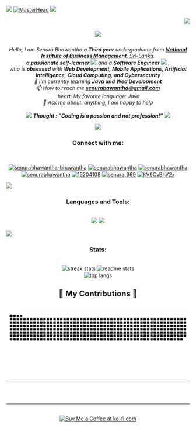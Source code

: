 <a href="https://www.youtube.com/watch?v=dQw4w9WgXcQ"><img src="https://user-images.githubusercontent.com/73097560/115834477-dbab4500-a447-11eb-908a-139a6edaec5c.gif"></a>
[![MasterHead](https://user-images.githubusercontent.com/22107794/139580686-887df369-edb8-4bc8-b607-4fbf6d7e4866.gif)](https://rishavchanda.io)
<a href="https://www.youtube.com/watch?v=dQw4w9WgXcQ"><img src="https://user-images.githubusercontent.com/73097560/115834477-dbab4500-a447-11eb-908a-139a6edaec5c.gif"></a>

<img align="right" src="https://visitor-badge.laobi.icu/badge?page_id=senurabhawantha.senurabhawantha" />

<h1 align="center">
    <img src="https://readme-typing-svg.herokuapp.com/?font=Righteous&size=35&center=true&vCenter=true&width=500&height=70&duration=4000&lines=Hi+There!+👋;+I'm+Senura+Bhawantha!;" />
</h1>

 <p align="center">
  <em>
    Hello, I am Senura Bhawantha a <b>Third year</b> undergraduate from <a href="https://www.nibm.lk/"> <b>National Institute of Business Management</b>, Sri-Lanka</a>. <br>
    <b>a passionate self-learner</b> <img src="https://github.com/TheDudeThatCode/TheDudeThatCode/blob/master/Assets/Developer.gif" width="30px"> and a <b>Software Engineer</b>&nbsp;<img src="https://github.com/TheDudeThatCode/TheDudeThatCode/blob/master/Assets/Designer.gif" width="36px">&nbsp,<br>who is <b>obsessed</b>
    with <b>Web Development, Mobile Applications, Artificial Intelligence, Cloud Computing, and Cybersecurity</b><br>
      🌱 I’m currently learning <b>Java and Wed Development</b><br>
      📫 How to reach me <a href="mailto:senurabawantha@gmail.com"><b>senurabawantha@gmail.com</b></a><br>
      :heart: My favorite language: Java <br>
      💬 Ask me about: anything, I am happy to help <br>
      <br>
  </em> 
  <img src="https://media.giphy.com/media/gH3LO09IOiZIqePwv9/giphy.gif" width="50" /> <b><i align="center">Thought : "Coding is a passion and not profession!”</i></b> <img src="https://media.giphy.com/media/qjqUcgIyRjsl2/giphy.gif" width="50" />
     <p align="center">
     <a href="https://www.youtube.com/watch?v=dQw4w9WgXcQ"><img src="https://user-images.githubusercontent.com/73097560/115834477-dbab4500-a447-11eb-908a-139a6edaec5c.gif"></a>
</p>
 <h3 align="center">Connect with me:</h3>
 <br>
<p align="center">
<a href="https://linkedin.com/in/senura-bhawantha/" target="blank"><img align="center" src="https://raw.githubusercontent.com/rahuldkjain/github-profile-readme-generator/master/src/images/icons/Social/linked-in-alt.svg" alt="senurabhawantha-bhawantha" height="30" width="40" /></a>
<a href="https://fb.com/senura.bawantha" target="blank"><img align="center" src="https://raw.githubusercontent.com/rahuldkjain/github-profile-readme-generator/master/src/images/icons/Social/facebook.svg" alt="senurabhawantha" height="30" width="40" /></a>
<a href="https://www.instagram.com/senurabhawantha/" target="blank"><img align="center" src="https://raw.githubusercontent.com/rahuldkjain/github-profile-readme-generator/master/src/images/icons/Social/instagram.svg" alt="senurabhawantha" height="30" width="40" /></a>
<a href="https://x.com/senurabhawantha" target="blank"><img align="center" src="https://raw.githubusercontent.com/rahuldkjain/github-profile-readme-generator/master/src/images/icons/Social/twitter.svg" alt="senurabhawantha" height="30" width="40" /></a>
<a href="https://stackoverflow.com/users/15204108" target="blank"><img align="center" src="https://raw.githubusercontent.com/rahuldkjain/github-profile-readme-generator/master/src/images/icons/Social/stack-overflow.svg" alt="15204108" height="30" width="40" /></a>
<a href="https://www.hackerrank.com/senura_369" target="blank"><img align="center" src="https://raw.githubusercontent.com/rahuldkjain/github-profile-readme-generator/master/src/images/icons/Social/hackerrank.svg" alt="senura_369" height="30" width="40" /></a>
<a href="https://discord.gg/kV9CxBhV2x" target="blank"><img align="center" src="https://raw.githubusercontent.com/rahuldkjain/github-profile-readme-generator/master/src/images/icons/Social/discord.svg" alt="kV9CxBhV2x" height="30" width="40" /></a>
</p>
 <a href="https://www.youtube.com/watch?v=dQw4w9WgXcQ"><img src="https://user-images.githubusercontent.com/73097560/115834477-dbab4500-a447-11eb-908a-139a6edaec5c.gif"></a>
 
<h3 align="center">Languages and Tools:</h3>
<br/>
<div align="center">
    <img src="https://skillicons.dev/icons?i=c,python,java,javascript,linux,html,css,php" />
    <img src="https://skillicons.dev/icons?i=vscode,github,figma,androidstudio,idea,pycharm,mysql,git,github,dotnet,illustrator,photoshop" /><br>
</div>
<br>
 <a href="https://www.youtube.com/watch?v=dQw4w9WgXcQ"><img src="https://user-images.githubusercontent.com/73097560/115834477-dbab4500-a447-11eb-908a-139a6edaec5c.gif"></a>
<br/>
<h3 align="center">Stats:</h3>
<br>
<div align=center>
  <img width=390 src="https://github-readme-streak-stats-salesp07.vercel.app/?user=salesp07&count_private=true&theme=react&border_radius=10" alt="streak stats"/>
  <img width=390 src="https://github-readme-stats-salesp07.vercel.app/api?username=salesp07&count_private=true&show_icons=true&theme=react&rank_icon=github&border_radius=10" alt="readme stats" />
  <br/>
  <img width=325 align="center" src="https://github-readme-stats-salesp07.vercel.app/api/top-langs/?username=salesp07&hide=HTML&langs_count=8&layout=compact&theme=react&border_radius=10&size_weight=0.5&count_weight=0.5&exclude_repo=github-readme-stats" alt="top langs" />
</div>

<div align="center">
  <h2>🐍 My Contributions 🐍</h2>
  <br>
  <img alt="snake eating my contributions" src="https://raw.githubusercontent.com/salesp07/salesp07/output/github-contribution-grid-snake.svg" />
  
  <br/><br/><br/>
</div>

<hr/>



<br/><br/>

<hr/>

<br/>

<div align="center">
<a href='https://ko-fi.com/V7V4RAK9C' target='_blank'><img height='64' style='border:0px;height:64px;' src='https://storage.ko-fi.com/cdn/kofi1.png?v=3' border='0' alt='Buy Me a Coffee at ko-fi.com' /></a>
</div>

<br/>
